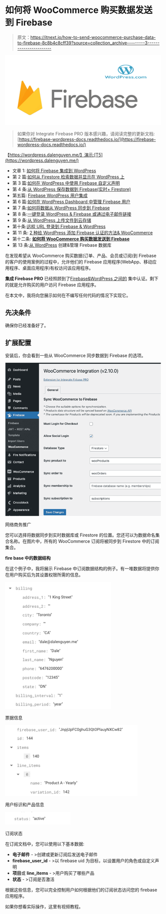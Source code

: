 # 如何将 WooCommerce 购买数据发送到 Firebase

> 原文：<https://itnext.io/how-to-send-woocommerce-purchase-data-to-firebase-8c8b4c8cff39?source=collection_archive---------3----------------------->

![](img/c1c52c901a52666e09b0b2549fc49fbd.png)

> 如果你对 Integrate Firebase PRO 版本感兴趣，请阅读完整的更新文档:[https://firebase-wordpress-docs.readthedocs.io/](https://firebase-wordpress-docs.readthedocs.io/)

【https://wordpress.dalenguyen.me/】演示:[T5](https://wordpress.dalenguyen.me/)

*   文章 1: [如何将 Firebase 集成到 WordPress](/how-to-integrate-firebase-and-wordpress-b017ee274687)
*   第 2 篇:[如何从 Firestore 检索数据并显示在 WordPress 上](/how-to-retrieve-data-from-firestore-and-display-on-wordpress-8638854a762e)
*   第 3 篇:[如何在 WordPress 中使用 Firebase 自定义声明](https://medium.com/@dalenguyen/how-to-work-with-firebase-custom-claims-in-wordpress-aaf83965bd20?sk=85786e3739d42b18c3e2c7344bc5f436)
*   第 4 条:[从 WordPress 保存数据到 Firebase(实时+ Firestore)](/how-to-save-data-from-wordpress-to-firebase-realtime-firestore-2eda917d01fb)
*   第五篇: [Firebase WordPress 用户集成](/firebase-wordpress-user-integration-c18a28e41cbd)
*   第 6 篇:[如何在 WordPress Dashboard 中管理 Firebase 用户](/firebase-users-management-in-wordpress-dashboard-61b4a1ca066#d4c2-1605c6edec5f)
*   第 7 条:[如何将数据从 WordPress 同步到 Firebase](/sync-data-from-wordpress-to-firebase-d6e5860d3a06)
*   第 8 条:[一键登录 WordPress & Firebase 或通过电子邮件链接](https://medium.com/@dalenguyen/one-click-login-to-wordpress-firebase-or-via-email-link-d7610d71cd23)
*   第 9 条:[从 WordPress 上传文件到云存储](https://medium.com/@dalenguyen/upload-files-to-cloud-storage-from-wordpress-e8acc8ce70cd)
*   第十条:[远程 URL 登录到 Firebase & WordPress](/remote-url-login-to-firebase-wordpress-2027fad7c159)
*   第 11 条: [2 种给 WordPress 添加 Firebase 认证的方法& WooCommerce](https://dalenguyen.medium.com/2-ways-to-add-firebase-authentication-to-wordpress-woocommerce-df500c3b104e)
*   第十二条: [**如何将 WooCommerce 购买数据发送到 Firebase**](https://dalenguyen.medium.com/how-to-send-woocommerce-purchase-data-to-firebase-8c8b4c8cff39)
*   第 13 条:[从 WordPress](https://dalenguyen.medium.com/create-manage-firebase-database-from-wordpress-13347d8ffb2e) 创建&管理 Firebase 数据库

在发现希望从 WooCommerce 购买数据(订单、产品、会员或订阅)到 Firebase 的客户的使用案例的过程中，允许他们的 Firebase 应用程序(WebApp、移动应用程序、桌面应用程序)有权访问该应用程序。

**集成 Firebase PRO** 已经照顾到了[Firebase&WordPress 之间的](https://firebase-wordpress-docs.readthedocs.io/en/latest/auth/wordpress-user-integration.html) 集中认证。剩下的就是允许购买的用户访问 Firebase 应用程序。

在本文中，我将向您展示如何在不编写任何代码的情况下实现它。

## 先决条件

确保你已经准备好了。

## 扩展配置

安装后，你会看到一些从 WooCommerce 同步数据到 Firebase 的选项。

![](img/92dba75e7388f491e4107457397fbf80.png)

网络商务推广

您可以选择将数据同步到实时数据库或 Firestore 的位置。您还可以为数据命名集合名称。在图片中，所有的 WooCommerce 订阅将被同步到 Firestore 中的订阅集合。

**fire base 中的数据结构**

在这个例子中，我将展示 Firebase 中订阅数据结构的例子。有一堆数据将提供你在用户购买后为其设置权限所需的信息。

![](img/0088c9cff64446aea5178aefcc1cfbce.png)

票据信息

![](img/1b34547d81057163e87720710ac9ca17.png)

用户标识和产品信息

![](img/69a6f4201f9b9e81fb3f5eb3dfc80844.png)

订阅状态

在订阅文档中，您可以使用以下基本数据:

*   **电子邮件** - >创建或更新订阅后发送电子邮件
*   **firebase_user_id** - >以 firebase uid 为目标，以设置用户的角色或自定义声明
*   **项目**或 **line_items** - >用户购买了哪些产品
*   **状态** - >订阅是否激活

根据这些信息，您可以完全控制用户如何根据他们的订阅状态访问您的 firebase 应用程序。

如果你想看实际操作，这里有视频教程。